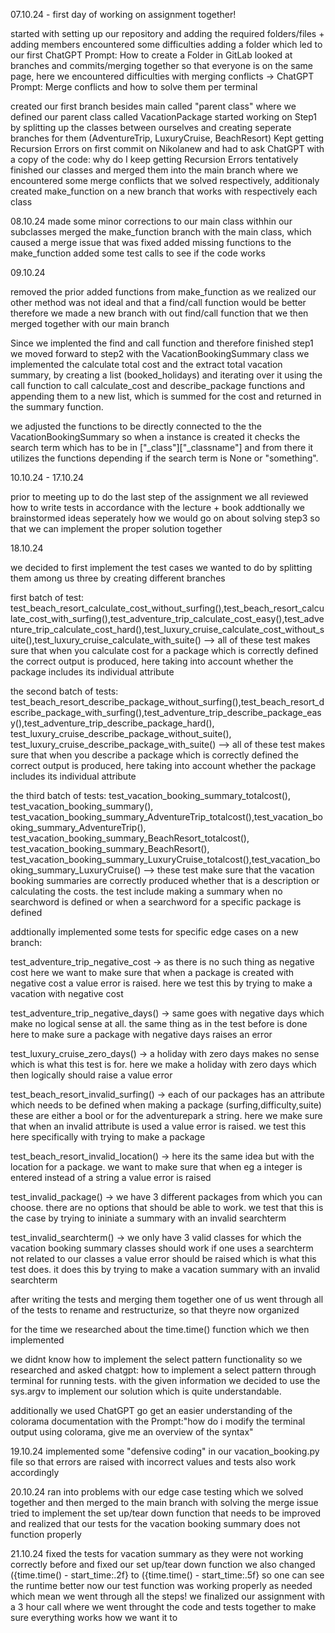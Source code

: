 07.10.24 - first day of working on assignment together!

started with setting up our repository and adding the required folders/files + adding members
encountered some difficulties adding a folder which led to our first ChatGPT Prompt: How to create a Folder in GitLab
looked at branches and commits/merging together so that everyone is on the same page, here we encountered difficulties with merging conflicts -> ChatGPT Prompt: Merge conflicts and how to solve them per terminal

created our first branch besides main called "parent class" where we defined our parent class called VacationPackage
started working on Step1 by splitting up the classes between ourselves and creating seperate branches for them (AdventureTrip, LuxuryCruise, BeachResort)
Kept getting Recursion Errors on first commit on Nikolanew and had to ask ChatGPT with a copy of the code: why do I keep getting Recursion Errors
tentatively finished our classes and merged them into the main branch where we encountered some merge conflicts that we solved respectively, additionaly created make_function on a new branch that works with respectively each class

08.10.24 
made some minor corrections to our main class withhin our subclasses
merged the make_function branch with the main class, which caused a merge issue that was fixed
added missing functions to the make_function
added some test calls to see if the code works

09.10.24 

removed the prior added functions from make_function as we realized our other method was not ideal
and that a find/call function would be better
therefore we made a new branch with out find/call function that we then merged together with our main branch


Since we implented the find and call function and therefore finished step1 we moved forward to step2 with the VacationBookingSummary class
we implemented the calculate total cost and the extract total vacation summary, by creating a list (booked_holidays) and iterating over it using the call function to call calculate_cost and describe_package functions and appending them to a new list, which is summed for the cost and returned in the summary function.

we adjusted the functions to be directly connected to the the VacationBookingSummary so when a  instance is created it checks the search term which  has to be in ["_class"]["_classname"] and from there it utilizes the functions depending if the search term is None or "something".

10.10.24 - 17.10.24

prior to meeting up to do the last step of the assignment we all reviewed how to write tests in accordance with the lecture + book
addtionally we brainstormed ideas seperately how we would go on about solving step3 so that we can implement the proper solution together

18.10.24

we decided to first implement the test cases we wanted to do by splitting them among us three by creating different branches 

first batch of test: 
test_beach_resort_calculate_cost_without_surfing(),test_beach_resort_calculate_cost_with_surfing(),test_adventure_trip_calculate_cost_easy(),test_adventure_trip_calculate_cost_hard(),test_luxury_cruise_calculate_cost_without_suite(),test_luxury_cruise_calculate_with_suite()
--> all of these test makes sure that when you calculate cost for a package which is correctly defined the correct output is produced, here taking into account whether the package includes its individual attribute

the second batch of tests:
test_beach_resort_describe_package_without_surfing(),test_beach_resort_describe_package_with_surfing(),test_adventure_trip_describe_package_easy(),test_adventure_trip_describe_package_hard(), test_luxury_cruise_describe_package_without_suite(), test_luxury_cruise_describe_package_with_suite()
--> all of these test makes sure that when you describe a package which is correctly defined the correct output is produced, here taking into account whether the package includes its individual attribute

the third batch of tests:
test_vacation_booking_summary_totalcost(), test_vacation_booking_summary(), test_vacation_booking_summary_AdventureTrip_totalcost(),test_vacation_booking_summary_AdventureTrip(), test_vacation_booking_summary_BeachResort_totalcost(), test_vacation_booking_summary_BeachResort(), test_vacation_booking_summary_LuxuryCruise_totalcost(),test_vacation_booking_summary_LuxuryCruise()
--> these test make sure that the vacation booking summaries are correctly produced whether that is a description or calculating the costs. the test include making a summary when no searchword is defined or when a searchword for a specific package is defined

addtionally implemented some tests for specific edge cases on a new branch:

test_adventure_trip_negative_cost
-> as there is no such thing as negative cost here we want to make sure that when a package is created with negative cost a value error is raised. here we test this by trying to make a vacation with negative cost

test_adventure_trip_negative_days()
-> same goes with negative days which make no logical sense at all. the same thing as in the test before is done here to make sure a package with negative days raises an error

test_luxury_cruise_zero_days()
-> a holiday with zero days makes no sense which is what this test is for. here we make a holiday with zero days which then logically should raise a value error

test_beach_resort_invalid_surfing()
-> each of our packages has an attribute which needs to be defined when making a package (surfing,difficulty,suite) these are either a bool or for the adventurepark a string. here we make sure that when an invalid attribute is used a value error is raised. we test this here specifically with trying to make a package

test_beach_resort_invalid_location()
-> here its the same idea but with the location for a package. we want to make sure that when eg a integer is entered instead of a string a value error is raised 

test_invalid_package()
-> we have 3 different packages from which you can choose. there are no options that should be able to work. we test that this is the case by trying to ininiate a summary with an invalid searchterm

test_invalid_searchterm()
-> we only have 3 valid classes for which the vacation booking summary classes should work if one uses a searchterm not related to our classes a value error should be raised which is what this test does. it does this by trying to make a vacation summary with an invalid searchterm

after writing the tests and merging them together one of us went through all of the tests to rename and restructurize, so that theyre now organized

for the time we researched about the time.time() function which we then implemented

we didnt know how to implement the select pattern functionality so we researched and asked chatgpt: how to implement a select pattern through terminal for running tests. with the given information we decided to use the sys.argv to implement our solution which is quite understandable.

additionally we used ChatGPT go get an easier understanding of the colorama documentation with the Prompt:"how do i modify the terminal output using colorama, give me an overview of the syntax"

19.10.24
implemented some "defensive coding" in our vacation_booking.py file so that errors are raised with incorrect values and tests also work accordingly

20.10.24
ran into problems with our edge case testing which we solved together and then merged to the main branch with solving the merge issue
tried to implement the set up/tear down function that needs to be improved and realized that our tests for the vacation booking summary does not function properly

21.10.24
fixed the tests for vacation summary as they were not working correctly before and fixed our set up/tear down function
we also changed ({time.time() - start_time:.2f} to ({time.time() - start_time:.5f} so one can see the runtime better
now our test function was working properly as needed which mean we went through all the steps!
we finalized our assignment with a 3 hour call where we went throught the code and tests together to make sure everything works how we want it to
